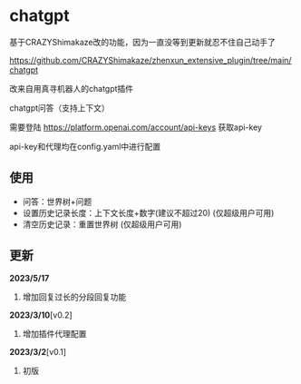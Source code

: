 # chatgpt

基于CRAZYShimakaze改的功能，因为一直没等到更新就忍不住自己动手了

https://github.com/CRAZYShimakaze/zhenxun_extensive_plugin/tree/main/chatgpt

改来自用真寻机器人的chatgpt插件

chatgpt问答（支持上下文）

需要登陆 https://platform.openai.com/account/api-keys 获取api-key

api-key和代理均在config.yaml中进行配置

## 使用

- 问答：世界树+问题
- 设置历史记录长度：上下文长度+数字(建议不超过20) (仅超级用户可用)
- 清空历史记录：重置世界树 (仅超级用户可用)

## 更新

**2023/5/17**

1. 增加回复过长的分段回复功能

**2023/3/10**[v0.2]

1. 增加插件代理配置

**2023/3/2**[v0.1]

1. 初版
